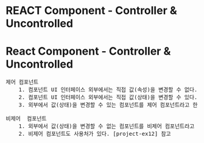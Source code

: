 # REACT Component - Controller & Uncontrolled


# React Component - Controller & Uncontrolled
<pre>
제어 컴포넌트
	1. 컴포넌트 UI 인터페이스 외부에서는 직접 값(속성)을 변경할 수 없다.
    2. 컴포넌트 UI 인터페이스 외부에서는 직접 값(상태)을 변경할 수 있다.
    3. 외부에서 값(상태)을 변경할 수 있는 컴포넌트를 제어 컴포넌트라고 한다.

비제어  컴포넌트
    1. 외부에서 값(상태)을 변경할 수 없는 컴포넌트를 비제어 컴포넌트라고 한다.
    2. 비제어 컴포넌트도 사용처가 있다. [project-ex12] 참고
</pre>